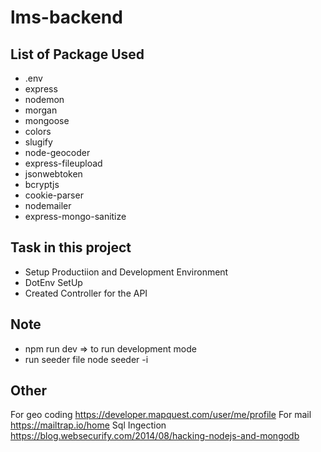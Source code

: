 # lms-backend

## List of Package Used
- .env
- express
- nodemon
- morgan
- mongoose
- colors
- slugify
- node-geocoder
- express-fileupload
- jsonwebtoken
- bcryptjs
- cookie-parser
- nodemailer
- express-mongo-sanitize

## Task in this project
- Setup Productiion and Development Environment
- DotEnv SetUp
- Created Controller for the API

## Note
- npm run dev => to run development mode
- run seeder file node seeder -i

## Other
For geo coding
https://developer.mapquest.com/user/me/profile
For mail
https://mailtrap.io/home
Sql Ingection
https://blog.websecurify.com/2014/08/hacking-nodejs-and-mongodb